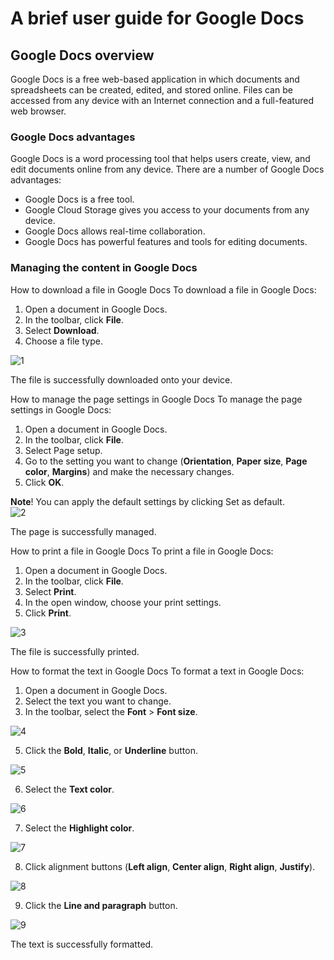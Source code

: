 # A brief user guide for Google Docs  
## Google Docs overview 


  Google Docs is a free web-based application in which documents and spreadsheets can be created, edited, and stored online. Files can be accessed from any device with an Internet connection and a full-featured web browser.

### Google Docs advantages

  Google Docs is a word processing tool that helps users create, view, and edit documents online from any device. There are a number of Google Docs advantages:
- Google Docs is a free tool.
- Google Cloud Storage gives you access to your documents from any device.
- Google Docs allows real-time collaboration.
- Google Docs has powerful features and tools for editing documents.

### Managing the content in Google Docs

How to download a file in Google Docs
To download a file in Google Docs:
1. Open a document in Google Docs.
2. In the toolbar, click **File**.
3. Select **Download**.
4. Choose a file type.

![1](https://user-images.githubusercontent.com/88477186/140270520-554d08c4-5d7c-4c87-aa92-80b55a9c72b2.png)

The file is successfully downloaded onto your device.

How to manage the page settings in Google Docs
To manage the page settings in Google Docs:
1. Open a document in Google Docs.
2. In the toolbar, click **File**.
3. Select Page setup.
4. Go to the setting you want to change (**Orientation**, **Paper size**, **Page color**, **Margins**) and make the necessary changes.
5. Click **OK**.

 **Note**!
         You can apply the default settings by clicking Set as default.   
         ![2](https://user-images.githubusercontent.com/88477186/140279592-07357afe-423d-4dc4-9727-a76f22c63574.png)

The page is successfully managed.

How to print a file in Google Docs
To print a file in Google Docs:
1. Open a document in Google Docs.
2. In the toolbar, click **File**.
3. Select **Print**.
4. In the open window, choose your print settings.
5. Click **Print**.

![3](https://user-images.githubusercontent.com/88477186/140279617-ceb71d7b-66af-43bb-8f2c-88046dd12b92.png)

The file is successfully printed.

How to format the text in Google Docs
To format a text in Google Docs:
1. Open a document in Google Docs.
2. Select the text you want to change.
3. In the toolbar, select the **Font** > **Font size**.

![4](https://user-images.githubusercontent.com/88477186/140279684-6b68e7cd-1950-40c3-b563-b94998e5a618.png)

5. Click the **Bold**, **Italic**, or **Underline** button.

![5](https://user-images.githubusercontent.com/88477186/140279656-dc6fff90-25b2-4c9c-adba-027734a49c1e.png)

6. Select the **Text color**.

![6](https://user-images.githubusercontent.com/88477186/140279708-1c1b25ab-eb05-47a7-8d6c-8ef623a546e9.png)

7. Select the **Highlight color**.

![7](https://user-images.githubusercontent.com/88477186/140279730-f2f09bd5-c875-4016-9a67-7d9f450c8f3d.png)

8. Click alignment buttons (**Left align**, **Center align**, **Right align**, **Justify**).

![8](https://user-images.githubusercontent.com/88477186/140279756-2f75b696-6bf3-4e0f-8f69-bc3ea3031ae7.png)

9. Click the **Line and paragraph** button.

![9](https://user-images.githubusercontent.com/88477186/140279773-66324614-6b12-4992-8b42-37439af4592b.png)

The text is successfully formatted.



 
